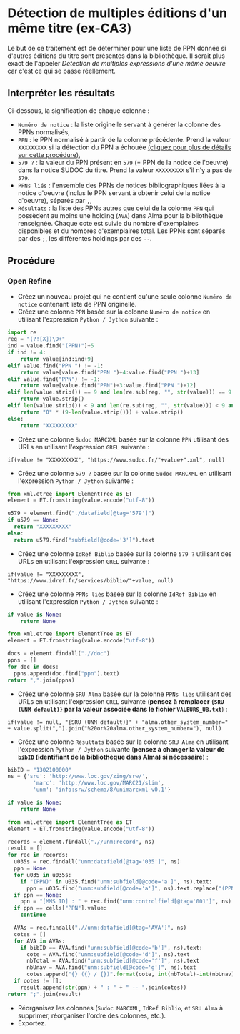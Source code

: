 # Détection de multiples éditions d'un même titre (ex-CA3)

Le but de ce traitement est de déterminer pour une liste de PPN donnée si d'autres éditions du titre sont présentes dans la bibliothèque.
Il serait plus exact de l'appeler _Détection de multiples expressions d'une même oeuvre_ car c'est ce qui se passe réellement.

## Interpréter les résultats

Ci-dessous, la signification de chaque colonne :
* `Numéro de notice` : la liste originelle servant à générer la colonne des PPNs normalisés,
* `PPN` : le PPN normalisé à partir de la colonne précédente.
Prend la valeur `XXXXXXXXX` si la détection du PPN a échouée [(cliquez pour plus de détails sur cette procédure)](../../#isolement-et-formatage-du-ppn-pour-le-sudoc),
* `579 ?` : la valeur du PPN présent en `579` (= PPN de la notice de l'oeuvre) dans la notice SUDOC du titre.
Prend la valeur `XXXXXXXXX` s'il n'y a pas de `579`.
* `PPNs liés` : l'ensemble des PPNs de notices bibliographiques liées à la notice d'oeuvre (inclus le PPN servant à obtenir celui de la notice d'oeuvre), séparés par `,`,
* `Résultats` : la liste des PPNs autres que celui de la colonne `PPN` qui possèdent au moins une holding (`AVA`) dans Alma pour la bibliothèque renseignée.
Chaque cote est suivie du nombre d'exemplaires disponibles et du nombres d'exemplaires total.
Les PPNs sont séparés par des `;`, les différentes holdings par des ` -- `.

## Procédure

### Open Refine

* Créez un nouveau projet qui ne contient qu'une seule colonne `Numéro de notice` contenant liste de PPN originelle.
* Créez une colonne `PPN` basée sur la colonne `Numéro de notice` en utilisant l'expression `Python / Jython` suivante :

``` Python
import re
reg = "(?![X])\D+"
ind = value.find("(PPN)")+5
if ind != 4:
    return value[ind:ind+9]
elif value.find("PPN ") != -1:
    return value[value.find("PPN ")+4:value.find("PPN ")+13]
elif value.find("PPN") != -1:
    return value[value.find("PPN")+3:value.find("PPN ")+12]
elif len(value.strip()) == 9 and len(re.sub(reg, "", str(value))) == 9:
    return value.strip()
elif len(value.strip()) < 9 and len(re.sub(reg, "", str(value))) < 9 and len(re.sub(reg, "", str(value))) == len(value.strip()):
    return "0" * (9-len(value.strip())) + value.strip()
else:
    return "XXXXXXXXX"
```

* Créez une colonne `Sudoc MARCXML` basée sur la colonne `PPN` utilisant des URLs en utilisant l'expression `GREL` suivante :

``` GREL
if(value != "XXXXXXXXX", "https://www.sudoc.fr/"+value+".xml", null)
```

* Créez une colonne `579 ?` basée sur la colonne `Sudoc MARCXML` en utilisant l'expression `Python / Jython` suivante :

``` Python
from xml.etree import ElementTree as ET
element = ET.fromstring(value.encode("utf-8"))

u579 = element.find("./datafield[@tag='579']")
if u579 == None:
  return "XXXXXXXXX"
else:
  return u579.find("subfield[@code='3']").text
```

* Créez une colonne `IdRef Biblio` basée sur la colonne `579 ?` utilisant des URLs en utilisant l'expression `GREL` suivante :

``` GREL
if(value != "XXXXXXXXX", "https://www.idref.fr/services/biblio/"+value, null)
```

* Créez une colonne `PPNs liés` basée sur la colonne `IdRef Biblio` en utilisant l'expression `Python / Jython` suivante :

``` Python
if value is None:
    return None

from xml.etree import ElementTree as ET
element = ET.fromstring(value.encode("utf-8"))

docs = element.findall(".//doc")
ppns = []
for doc in docs:
  ppns.append(doc.find("ppn").text)
return ",".join(ppns)
```

* Créez une colonne `SRU Alma` basée sur la colonne `PPNs liés` utilisant des URLs en utilisant l'expression `GREL` suivante (__pensez à remplacer `{SRU (UNM default)}` par la valeur associée dans le fichier `VALEURS_UB.txt`__) :

``` GREL
if(value != null, "{SRU (UNM default)}" + "alma.other_system_number=" + value.split(",").join("%20or%20alma.other_system_number="), null)
```

* Créez une colonne `Résultats` basée sur la colonne `SRU Alma` en utilisant l'expression `Python / Jython` suivante (__pensez à changer la valeur de `bibID` (identifiant de la bibliothèque dans Alma) si nécessaire__) :

``` Python
bibID = "1302100000"
ns = {'sru': 'http://www.loc.gov/zing/srw/',
        'marc': 'http://www.loc.gov/MARC21/slim',
        'unm': 'info:srw/schema/8/unimarcxml-v0.1'}

if value is None:
    return None

from xml.etree import ElementTree as ET
element = ET.fromstring(value.encode("utf-8"))

records = element.findall(".//unm:record", ns)
result = []
for rec in records:
  u035s = rec.findall("unm:datafield[@tag='035']", ns)
  ppn = None
  for u035 in u035s:
    if "(PPN)" in u035.find("unm:subfield[@code='a']", ns).text:
      ppn = u035.find("unm:subfield[@code='a']", ns).text.replace("(PPN)", "")
  if ppn == None:
    ppn = "[MMS ID] : " + rec.find("unm:controlfield[@tag='001']", ns).text
  if ppn == cells["PPN"].value:
    continue

  AVAs = rec.findall(".//unm:datafield[@tag='AVA']", ns)
  cotes = []
  for AVA in AVAs:
    if bibID == AVA.find("unm:subfield[@code='b']", ns).text:
      cote = AVA.find("unm:subfield[@code='d']", ns).text
      nbTotal = AVA.find("unm:subfield[@code='f']", ns).text
      nbUnav = AVA.find("unm:subfield[@code='g']", ns).text
      cotes.append("{} ({} / {})".format(cote, int(nbTotal)-int(nbUnav), nbTotal))
  if cotes != []:
    result.append(str(ppn) + " : " + " -- ".join(cotes))
return ";".join(result)
```

* Réorganisez les colonnes (`Sudoc MARCXML`, `IdRef Biblio`, et `SRU Alma` à supprimer, réorganiser l'ordre des colonnes, etc.).
* Exportez.
